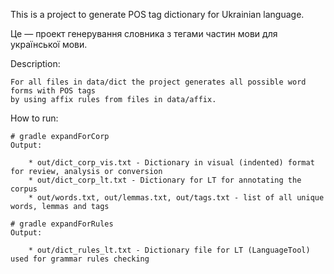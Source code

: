 This is a project to generate POS tag dictionary for Ukrainian language.

Це — проект генерування словника з тегами частин мови для української мови.


Description:

    For all files in data/dict the project generates all possible word forms with POS tags
    by using affix rules from files in data/affix.


How to run:

    # gradle expandForCorp
    Output:

        * out/dict_corp_vis.txt - Dictionary in visual (indented) format for review, analysis or conversion
        * out/dict_corp_lt.txt - Dictionary for LT for annotating the corpus
        * out/words.txt, out/lemmas.txt, out/tags.txt - list of all unique words, lemmas and tags

    # gradle expandForRules
    Output:

        * out/dict_rules_lt.txt - Dictionary file for LT (LanguageTool) used for grammar rules checking

